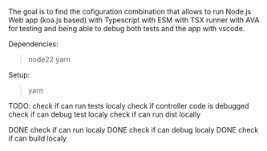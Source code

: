 The goal is to find the cofiguration combination that allows to run Node.js Web app (koa.js based) with Typescript with ESM with TSX runner with AVA for testing and being able to debug both tests and the app with vscode.

Dependencies:
> node22
> yarn

Setup:
> yarn



TODO:
check if can run tests localy
check if controller code is debugged
check if can debug test localy
check if can run dist locally

DONE check if can run localy
DONE check if can debug localy
DONE check if can build localy